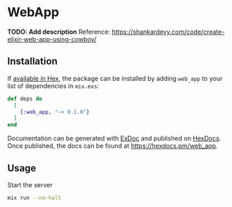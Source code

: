 # WebApp

**TODO: Add description**
Reference: <https://shankardevy.com/code/create-elixir-web-app-using-cowboy/>

## Installation

If [available in Hex](https://hex.pm/docs/publish), the package can be installed
by adding `web_app` to your list of dependencies in `mix.exs`:

```elixir
def deps do
  [
    {:web_app, "~> 0.1.0"}
  ]
end
```

Documentation can be generated with [ExDoc](https://github.com/elixir-lang/ex_doc)
and published on [HexDocs](https://hexdocs.pm). Once published, the docs can
be found at <https://hexdocs.pm/web_app>.

## Usage

Start the server

```sh
mix run --no-halt
```

